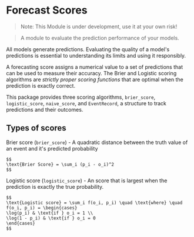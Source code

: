 # Forecast Scores
> Note: This Module is under development, use it at your own risk!

> A module to evaluate the prediction performance of your models.

All models generate predictions. Evaluating the quality of a model's predictions is essential to understanding its limits and using it responsibly. 

A forecasting score assigns a numerical value to a set of predictions that can be used to measure their accuracy. The Brier and Logistic scoring algorithms are _strictly proper scoring functions_ that are optimal when the prediction is exactly correct. 

This package provides three scoring algorithms, `brier_score`, `logistic_score`, `naive_score`, and `EventRecord`, a structure to track predictions and their outcomes. 

## Types of scores

Brier score (`brier_score`) - A quadratic distance between the truth value of an event and it's predicted probability
```
$$
\text{Brier Score} = \sum_i (p_i - o_i)^2
$$  
```
Logistic score (`logistic_score`) - An score that is largest when the prediction is exactly the true probability.
```
$$  
\text{Logistic score} = \sum_i f(o_i, p_i) \quad \text{where} \quad f(o_i, p_i) = \begin{cases}
\log(p_i) & \text{if } o_i = 1 \\
\log(1 - p_i) & \text{if } o_i = 0
\end{cases}
$$
```

